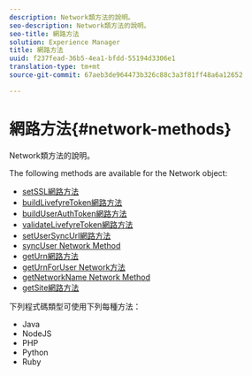 ```yaml
---
description: Network類方法的說明。
seo-description: Network類方法的說明。
seo-title: 網路方法
solution: Experience Manager
title: 網路方法
uuid: f237fead-36b5-4ea1-bfdd-55194d3306e1
translation-type: tm+mt
source-git-commit: 67aeb3de964473b326c88c3a3f81ff48a6a12652

---
```



# 網路方法{#network-methods}

Network類方法的說明。

The following methods are available for the Network object:

* [setSSL網路方法](#r_setssl_method)
* [buildLivefyreToken網路方法](#r_buildlivefyretoken_method)
* [buildUserAuthToken網路方法](#r_builduserauthtoken_method)
* [validateLivefyreToken網路方法](#validatelivefyretoken_method)
* [setUserSyncUrl網路方法](#r_setusersyncurl_method)
* [syncUser Network Method](#r_syncuser_method)
* [getUrn網路方法](#r_geturn_method)
* [getUrnForUser Network方法](#r_geturnforuser_method)
* [getNetworkName Network Method](#r_getnetworkname_method)
* [getSite網路方法](#r_getsite_method)

下列程式碼類型可使用下列每種方法：

* Java
* NodeJS
* PHP
* Python
* Ruby

